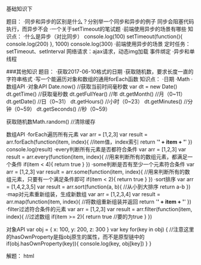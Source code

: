 基础知识下

题目：
·同步和异步的区别是什么？分别举一个同步和异步的例子
  同步会阻塞代码执行，而异步不会
·一个关于setTimeout的笔试题
·前端使用异步的场景有哪些
知识点：
·什么是异步（对比同步）
  console.log(100)
  setTimeout(function(){
    console.log(200)
  }, 1000)
  console.log(300)
·前端使用异步的场景
  定时任务：setTimeout、setInterval
  网络请求：ajax请求，动态img加载
  事件绑定
·异步和单线程


###其他知识
题目：
·获取2017-06-10格式的日期
·获取随机数，要求长度一直的字符串格式
·写一个能遍历对象和数组的通用forEach函数
知识点：
·日期 ·Math ·数组API ·对象API
Date.now() //获取当前时间毫秒数
var dt = new Date()
dt.getTime() //获取毫秒数
dt.getFullYear() //年
dt.getMonth()  //月（0~11）
dt.getDate()  //日（0~31）
dt.getHours()  //小时（0~23）
dt.getMinutes()  //分钟（0~59）
dt.getSeconds()  //秒（0~59）

获取随机数Math.random() //清除缓存

数组API
  ·forEach遍历所有元素
    var arr = [1,2,3]
    var result = arr.forEach(function(item, index){
      //item值，index索引
      return '<b>' + item + '</b>'
    })
    console.log(result)
  ·every判断所有元素是否都符合条件
    var arr = [1,2,3]
    var result = arr.every(function(item, index){
      //用来判断所有的数组元素，都满足一个条件
      if(item < 4){
        return true
      }
    })
  ·some判断是否有至少一个元素符合条件
    var arr = [1,2,3]
    var result = arr.some(function(item, index){
      //用来判断所有的数组元素，只要有一个满足条件即可
      if(item < 2){
        return true
      }
    })
  ·sort排序
    var arr = [1,4,2,3,5]
    var result = arr.sort(function(a, b){
      //从小到大排序
      return a-b
    })
  ·map对元素重新组装，生成新数组
    var arr = [1,2,3,4]
    var result = arr.map(function(item, index){
      //将数组重新组装并返回
      return '<b>' + item + '</b>'
    })
  ·filter过滤符合条件的元素
    var arr = [1,2,3]
    var result = arr.filter(function(item, index){
      //过滤数组
      if(item >= 2){
        return true //要的为true
      }
    })

对象API
  var obj = {
    x: 100,
    y: 200,
    z: 300
  }
  var key
  for(key in obj) {
    //注意这里的hasOwnProperty是指obj原生的属性，而不是原型链中的
    if(obj.hasOwnProperty(key)){
      console.log(key, obj[key])
    }
  }

解题：
html
  